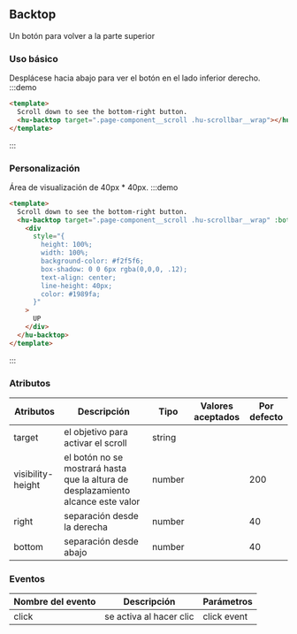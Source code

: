 ## Backtop

Un botón para volver a la parte superior

### Uso básico

Desplácese hacia abajo para ver el botón en el lado inferior derecho.
:::demo

```html
<template>
  Scroll down to see the bottom-right button.
  <hu-backtop target=".page-component__scroll .hu-scrollbar__wrap"></hu-backtop>
</template>
```

:::

### Personalización

Área de visualización de 40px \* 40px.
:::demo

```html
<template>
  Scroll down to see the bottom-right button.
  <hu-backtop target=".page-component__scroll .hu-scrollbar__wrap" :bottom="100">
    <div
      style="{
        height: 100%;
        width: 100%;
        background-color: #f2f5f6;
        box-shadow: 0 0 6px rgba(0,0,0, .12);
        text-align: center;
        line-height: 40px;
        color: #1989fa;
      }"
    >
      UP
    </div>
  </hu-backtop>
</template>
```

:::

### Atributos

| Atributos | Descripción                                    | Tipo         | Valores aceptados | Por defecto |
| ----------------- | ------------------------------------------------------------------- | --------------- | --------------- | ------- |
| target            | el objetivo para activar el scroll      | string          |                 |         |
| visibility-height | el botón no se mostrará hasta que la altura de desplazamiento alcance este valor | number |                 | 200     |
| right             | separación desde la derecha              | number |                 | 40      |
| bottom            | separación desde abajo                                       | number |                 | 40      |

### Eventos

| Nombre del evento | Descripción             | Parámetros  |
| ----------------- | ----------------------- | ----------- |
| click             | se activa al hacer clic | click event |
